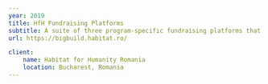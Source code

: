 ```yaml
---
year: 2019
title: HfH Fundraising Platforms
subtitle: A suite of three program-specific fundraising platforms that helped raise more than €45.000 in support of the nonprofit's mission.
url: https://bigbuild.habitat.ro/

client:
    name: Habitat for Humanity Romania
    location: Bucharest, Romania
---
```

